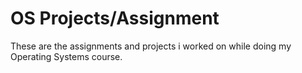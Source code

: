 # OS Projects/Assignment

These are the assignments and projects i worked on while doing my Operating Systems course.
